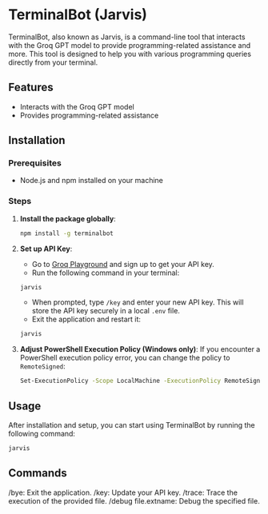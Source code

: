 # TerminalBot (Jarvis)

TerminalBot, also known as Jarvis, is a command-line tool that interacts with the Groq GPT model to provide programming-related assistance and more. This tool is designed to help you with various programming queries directly from your terminal.

## Features
- Interacts with the Groq GPT model
- Provides programming-related assistance


## Installation

### Prerequisites
- Node.js and npm installed on your machine

### Steps
1. **Install the package globally**:
    ```sh
    npm install -g terminalbot
    ```

2. **Set up API Key**:
    - Go to [Groq Playground](https://console.groq.com/playground) and sign up to get your API key.
    - Run the following command in your terminal:
    ```sh
    jarvis
    ```
    - When prompted, type `/key` and enter your new API key. This will store the API key securely in a local `.env` file.
    - Exit the application and restart it:
    ```sh
    jarvis
    ```

3. **Adjust PowerShell Execution Policy (Windows only)**:
    If you encounter a PowerShell execution policy error, you can change the policy to `RemoteSigned`:
    ```sh
    Set-ExecutionPolicy -Scope LocalMachine -ExecutionPolicy RemoteSigned -Force
    ```

## Usage

After installation and setup, you can start using TerminalBot by running the following command:
```sh
jarvis
```

## Commands

/bye: Exit the application.
/key: Update your API key.
/trace: Trace the execution of the provided file.
/debug file.extname: Debug the specified file.
